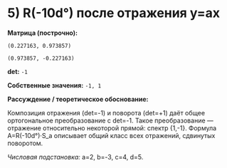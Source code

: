# 5) R(-10d°) после отражения y=ax

**Матрица (построчно):**

`(0.227163, 0.973857)`

`(0.973857, -0.227163)`

**det:** `-1`

**Собственные значения:** `-1, 1`

**Рассуждение / теоретическое обоснование:**

Композиция отражения (det=-1) и поворота (det=+1) даёт общее ортогональное преобразование с det=-1. Такое преобразование — отражение относительно некоторой прямой: спектр {1,-1}. Формула A=R(-10d°)·S_a описывает общий класс всех отражений, сдвинутых поворотом.

*Числовая подстановка:* a=2, b=-3, c=4, d=5.
